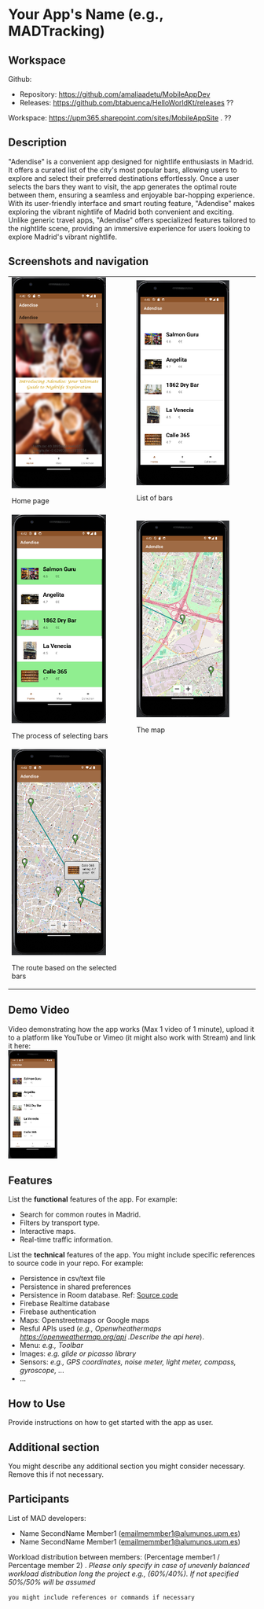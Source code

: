 # Your App's Name (e.g., MADTracking)

## Workspace 
Github:  
- Repository: https://github.com/amaliaadetu/MobileAppDev   
- Releases: https://github.com/btabuenca/HelloWorldKt/releases   ??

Workspace: https://upm365.sharepoint.com/sites/MobileAppSite .  ??
  

## Description
"Adendise" is a convenient app designed for nightlife enthusiasts in Madrid. It offers a curated list of the city's most popular bars, allowing users to explore and select their preferred destinations effortlessly. Once a user selects the bars they want to visit, the app generates the optimal route between them, ensuring a seamless and enjoyable bar-hopping experience. With its user-friendly interface and smart routing feature, "Adendise" makes exploring the vibrant nightlife of Madrid both convenient and exciting. 
Unlike generic travel apps, "Adendise" offers specialized features tailored to the nightlife scene, providing an immersive experience for users looking to explore Madrid's vibrant nightlife.

## Screenshots and navigation

<table>
  <tr>
    <td>
      <img src="img/img1.png" width="80%" alt="Describe here image 1"/>
      <p align="left">Home page</p>
    </td>
    <td>
      <img src="img/img2.png" width="80%" alt="Describe here image 2"/>
      <p align="left">List of bars</p>
    </td>
  </tr>
  <tr>
    <td>
      <img src="img/img3.png" width="80%" alt="Describe here image 3"/>
      <p align="left">The process of selecting bars</p>
    </td>
    <td>
      <img src="img/img4.png" width="80%" alt="Describe here image 4"/>
      <p align="left">The map</p>
    </td>
  </tr>
  <tr>
    <td>
      <img src="img/img5.png" width="80%" alt="Describe here image 5"/>
      <p align="left">The route based on the selected bars</p>
    </td>
    <td>
    </td>
  </tr>
</table>



## Demo Video
Video demonstrating how the app works (Max 1 video of 1 minute), upload it to a platform like YouTube or Vimeo (it might also work with Stream) and link it here:  
<a href="[https://vimeo.com/410664338?share=copy](https://youtu.be/AfMGdk2LRkM)">
<img src="img/img2.png" alt="Noise meter app" width="100" /> 
</a>

## Features
List the **functional** features of the app. For example:
- Search for common routes in Madrid.
- Filters by transport type.
- Interactive maps.
- Real-time traffic information.

List the **technical** features of the app. You might include specific references to source code
in your repo. For example:
- Persistence in csv/text file
- Persistence in shared preferences
- Persistence in Room database. Ref: [Source code](https://github.com/btabuenca/HelloWorldKt/blob/268a3367296238c76ec1baa18d0b5d268a49235f/app/src/main/java/es/upm/btb/helloworldkt/persistence/room/LocationEntity.kt#L6 "LocationEntity")
- Firebase Realtime database
- Firebase authentication
- Maps: Openstreetmaps or Google maps
- Resful APIs used (*e.g., Openwheathermaps https://openweathermap.org/api .Describe the api here*). 
- Menu: *e.g., Toolbar*
- Images: *e.g. glide or picasso library*
- Sensors: *e.g., GPS coordinates, noise meter, light meter, compass, gyroscope, ...* 
- ...

## How to Use
Provide instructions on how to get started with the app as user. 

## Additional section
You might describe any additional section you might consider necessary. Remove this if not necessary.

## Participants
List of MAD developers:
- Name SecondName Member1 (emailmemmber1@alumunos.upm.es)
- Name SecondName Member1 (emailmemmber1@alumunos.upm.es)  


Workload distribution between members: (Percentage member1 / Percentage member 2) . *Please only specify in case of unevenly balanced workload distribution long the project e.g., (60%/40%). If not specified 50%/50% will be assumed*

```bash
you might include references or commands if necessary
